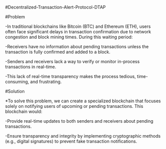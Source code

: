 #Decentralized-Transaction-Alert-Protocol-DTAP

#Problem

-In traditional blockchains like Bitcoin (BTC) and Ethereum (ETH), users often face significant delays in transaction confirmation due to network congestion and block mining times. During this waiting period:

-Receivers have no information about pending transactions unless the transaction is fully confirmed and added to a block.

-Senders and receivers lack a way to verify or monitor in-process transactions in real-time.

-This lack of real-time transparency makes the process tedious, time-consuming, and frustrating.

#Solution

*To solve this problem, we can create a specialized blockchain that focuses solely on notifying users of upcoming or pending transactions. This blockchain would:

-Provide real-time updates to both senders and receivers about pending transactions.

-Ensure transparency and integrity by implementing cryptographic methods (e.g., digital signatures) to prevent fake transaction notifications.
